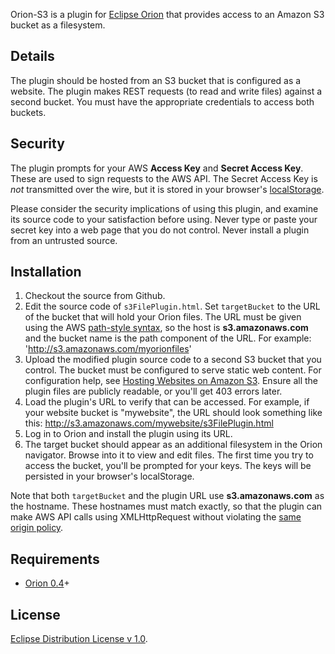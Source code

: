 Orion-S3 is a plugin for [Eclipse Orion](http://wiki.eclipse.org/Orion) that provides access
to an Amazon S3 bucket as a filesystem.

Details
-------
The plugin should be hosted from an S3 bucket that is configured as a website. The plugin makes REST requests 
(to read and write files) against a second bucket. You must have the appropriate credentials to access both buckets.

Security
--------
The plugin prompts for your AWS **Access Key** and **Secret Access Key**. These are used to sign requests
to the AWS API. The Secret Access Key is *not* transmitted over the wire, but it is stored in your browser's 
[localStorage](https://developer.mozilla.org/en/DOM/Storage#localStorage).

Please consider the security implications of using this plugin, and examine its source code to your satisfaction
before using. Never type or paste your secret key into a web page that you do not control. Never install a plugin
from an untrusted source.

Installation
------------
1. Checkout the source from Github.
2. Edit the source code of ```s3FilePlugin.html```. Set ```targetBucket``` to the URL of the bucket that will hold your Orion files.
   The URL must be given using the AWS [path-style syntax](http://docs.amazonwebservices.com/AmazonS3/latest/dev/VirtualHosting.html#d0e4464),
   so the host is **s3.amazonaws.com** and the bucket name is the path component of the URL.
   For example:
       'http://s3.amazonaws.com/myorionfiles'
3. Upload the modified plugin source code to a second S3 bucket that you control. The bucket must be configured to serve static web content.
   For configuration help, see [Hosting Websites on Amazon S3](http://docs.amazonwebservices.com/AmazonS3/latest/dev/WebsiteHosting.html?r=499).
   Ensure all the plugin files are publicly readable, or you'll get 403 errors later.
4. Load the plugin's URL to verify that can be accessed.
   For example, if your website bucket is "mywebsite", the URL should look something like this:
       http://s3.amazonaws.com/mywebsite/s3FilePlugin.html
5. Log in to Orion and install the plugin using its URL.
6. The target bucket should appear as an additional filesystem in the Orion navigator. 
   Browse into it to view and edit files. The first time you try to access the bucket, you'll be prompted for your keys.
   The keys will be persisted in your browser's localStorage.

Note that both ```targetBucket``` and the plugin URL use **s3.amazonaws.com** as the hostname. These hostnames must match exactly, so that
the plugin can make AWS API calls using XMLHttpRequest without violating the [same origin policy](https://developer.mozilla.org/En/Same_origin_policy_for_JavaScript).

Requirements
------------
* [Orion 0.4](http://download.eclipse.org/orion/)+

License
-------
[Eclipse Distribution License v 1.0](http://www.eclipse.org/org/documents/edl-v10.html).
